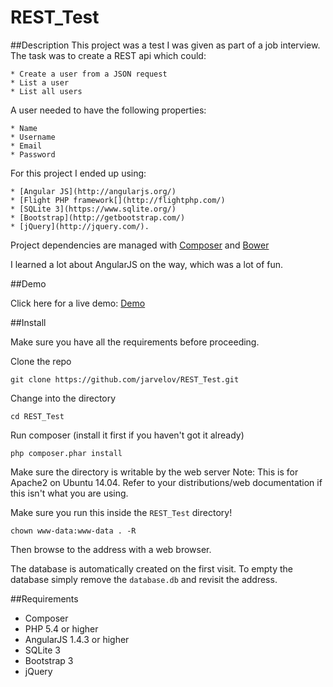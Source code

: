 # REST_Test

##Description
This project was a test I was given as part of a job interview. The task was to create a REST api which could:

    * Create a user from a JSON request
    * List a user
    * List all users

A user needed to have the following properties:

    * Name
    * Username
    * Email
    * Password

For this project I ended up using:

    * [Angular JS](http://angularjs.org/)
    * [Flight PHP framework[](http://flightphp.com/)
    * [SQLite 3](https://www.sqlite.org/)
    * [Bootstrap](http://getbootstrap.com/)
    * [jQuery](http://jquery.com/).

Project dependencies are managed with [Composer](https://getcomposer.org) and [Bower](https://bower.io)

I learned a lot about AngularJS on the way, which was a lot of fun.

##Demo

Click here for a live demo: [Demo](https://tobias.jarvelov.se/projects/REST_Test)

##Install

Make sure you have all the requirements before proceeding.

Clone the repo

`git clone https://github.com/jarvelov/REST_Test.git`

Change into the directory

`cd REST_Test`

Run composer (install it first if you haven't got it already)

`php composer.phar install`

Make sure the directory is writable by the web server
Note: This is for Apache2 on Ubuntu 14.04. Refer to your distributions/web documentation if this isn't what you are using.

Make sure you run this inside the `REST_Test` directory!

`chown www-data:www-data . -R`

Then browse to the address with a web browser.

The database is automatically created on the first visit.
To empty the database simply remove the `database.db` and revisit the address.

##Requirements

* Composer
* PHP 5.4 or higher
* AngularJS 1.4.3 or higher
* SQLite 3
* Bootstrap 3
* jQuery